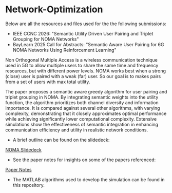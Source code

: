 # Network-Optimization

Below are all the resources and files used for the the following submissions:

- IEEE CCNC 2026: "Semantic Utility Driven User Pairing and Triplet Grouping for NOMA Networks"
- BayLearn 2025 Call for Abstracts: "Semantic Aware User Pairing for 6G NOMA Networks Using Reinforcement Learning"

Non Orthogonal Multiple Access is a wireless communication technique used in 5G to allow multiple users to share the same time and frequency resources, but with different power levels. NOMA works best when a strong (close) user is paired with a weak (far) user. So our goal is to makes pairs from a set of users with max total utility.

The paper proposes a semantic aware greedy algorithm for user pairing and triplet grouping in NOMA. By integrating semantic weights into the utility function, the algorithm prioritizes both channel diversity and information importance. It is compared against several other algorithms, with varying complexity, demonstrating that it closely approximates optimal performance while achieving significantly lower computational complexity. Extensive simulations show the effectiveness of semantic integration in enhancing communication efficiency and utility in realistic network conditions.

- A brief outline can be found on the slidedeck:

[NOMA Slidedeck](https://docs.google.com/presentation/d/1_N1oKkR_PmWWJWkS9RF0X-JVHOiJuH3OqhkIK069pV0/edit?usp=sharing)

- See the paper notes for insights on some of the papers referenced:

[Paper Notes](https://docs.google.com/document/d/14G8pNsJsSaJc02iIsvGAqQGKgUyCtUJMqTkqEhJl50w/edit?tab=t.0)

- The MATLAB algorithms used to develop the simulation can be found in this repository.
